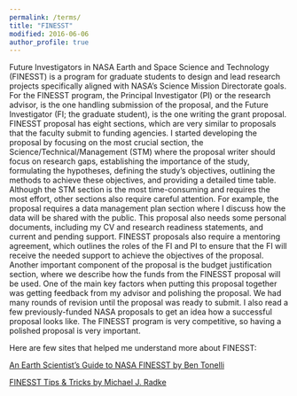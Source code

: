 ```yaml
---
permalink: /terms/
title: "FINESST"
modified: 2016-06-06
author_profile: true
---
```


Future Investigators in NASA Earth and Space Science and Technology (FINESST) is a program for graduate students to design and lead research projects specifically aligned with NASA’s Science Mission Directorate goals. For the FINESST program, the Principal Investigator (PI) or the research advisor, is the one handling submission of the proposal, and the Future Investigator (FI; the graduate student), is the one writing the grant proposal. FINESST proposal has eight sections, which are very similar to proposals that the faculty submit to funding agencies. I started developing the proposal by focusing on the most crucial section, the Science/Technical/Management (STM) where the proposal writer should focus on research gaps, establishing the importance of the study, formulating the hypotheses, defining the study’s objectives, outlining the methods to achieve these objectives, and providing a detailed time table. Although the STM section is the most time-consuming and requires the most effort, other sections also require careful attention. For example, the proposal requires a data management plan section where I discuss how the data will be shared with the public. This proposal also needs some personal documents, including my CV and research readiness statements, and current and pending support. FINESST proposals also require a mentoring agreement, which outlines the roles of the FI and PI to ensure that the FI will receive the needed support to achieve the objectives of the proposal. Another important component of the proposal is the budget justification section, where we describe how the funds from the FINESST proposal will be used. One of the main key factors when putting this proposal together was getting feedback from my advisor and polishing the proposal. We had many rounds of revision until the proposal was ready to submit. I also read a few previously-funded NASA proposals to get an idea how a successful proposal looks like. The FINESST program is very competitive, so having a polished proposal is very important. 

Here are few sites that helped me understand more about FINESST: 

[An Earth Scientist’s Guide to NASA FINESST by Ben Tonelli](https://bentonelli.github.io/An-Earth-Scientist's-Guide-to-NASA-FINESST/)

[FINESST Tips & Tricks by Michael J. Radke](https://michaelradke.com/posts/finesst-tips/)


